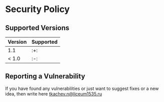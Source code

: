 # Security Policy

## Supported Versions

| Version | Supported          |
| ------- | ------------------ |
| 1.1     | :+:                |
| < 1.0   | :-:                |

## Reporting a Vulnerability

If you have found any vulnerabilities or just want to suggest fixes or a new idea, then write here tkachev.n@liceum1535.ru
